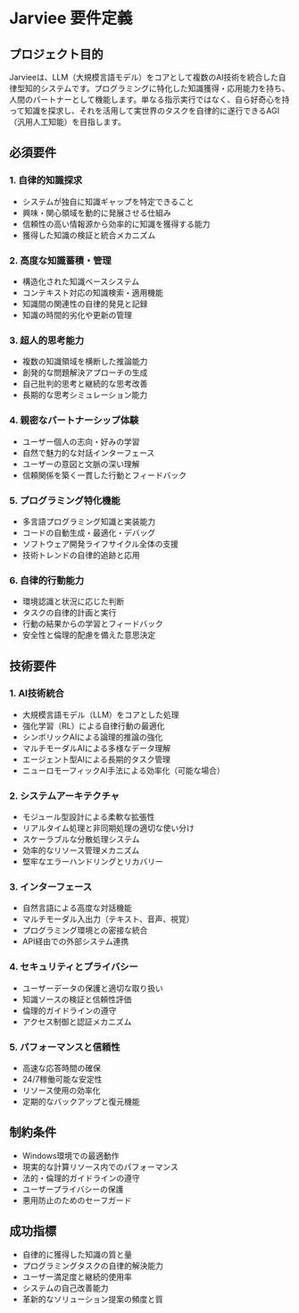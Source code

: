 # Jarviee 要件定義

## プロジェクト目的
Jarvieeは、LLM（大規模言語モデル）をコアとして複数のAI技術を統合した自律型知的システムです。プログラミングに特化した知識獲得・応用能力を持ち、人間のパートナーとして機能します。単なる指示実行ではなく、自ら好奇心を持って知識を探求し、それを活用して実世界のタスクを自律的に遂行できるAGI（汎用人工知能）を目指します。

## 必須要件

### 1. 自律的知識探求
- システムが独自に知識ギャップを特定できること
- 興味・関心領域を動的に発展させる仕組み
- 信頼性の高い情報源から効率的に知識を獲得する能力
- 獲得した知識の検証と統合メカニズム

### 2. 高度な知識蓄積・管理
- 構造化された知識ベースシステム
- コンテキスト対応の知識検索・適用機能
- 知識間の関連性の自律的発見と記録
- 知識の時間的劣化や更新の管理

### 3. 超人的思考能力
- 複数の知識領域を横断した推論能力
- 創発的な問題解決アプローチの生成
- 自己批判的思考と継続的な思考改善
- 長期的な思考シミュレーション能力

### 4. 親密なパートナーシップ体験
- ユーザー個人の志向・好みの学習
- 自然で魅力的な対話インターフェース
- ユーザーの意図と文脈の深い理解
- 信頼関係を築く一貫した行動とフィードバック

### 5. プログラミング特化機能
- 多言語プログラミング知識と実装能力
- コードの自動生成・最適化・デバッグ
- ソフトウェア開発ライフサイクル全体の支援
- 技術トレンドの自律的追跡と応用

### 6. 自律的行動能力
- 環境認識と状況に応じた判断
- タスクの自律的計画と実行
- 行動の結果からの学習とフィードバック
- 安全性と倫理的配慮を備えた意思決定

## 技術要件

### 1. AI技術統合
- 大規模言語モデル（LLM）をコアとした処理
- 強化学習（RL）による自律行動の最適化
- シンボリックAIによる論理的推論の強化
- マルチモーダルAIによる多様なデータ理解
- エージェント型AIによる長期的タスク管理
- ニューロモーフィックAI手法による効率化（可能な場合）

### 2. システムアーキテクチャ
- モジュール型設計による柔軟な拡張性
- リアルタイム処理と非同期処理の適切な使い分け
- スケーラブルな分散処理システム
- 効率的なリソース管理メカニズム
- 堅牢なエラーハンドリングとリカバリー

### 3. インターフェース
- 自然言語による高度な対話機能
- マルチモーダル入出力（テキスト、音声、視覚）
- プログラミング環境との密接な統合
- API経由での外部システム連携

### 4. セキュリティとプライバシー
- ユーザーデータの保護と適切な取り扱い
- 知識ソースの検証と信頼性評価
- 倫理的ガイドラインの遵守
- アクセス制御と認証メカニズム

### 5. パフォーマンスと信頼性
- 高速な応答時間の確保
- 24/7稼働可能な安定性
- リソース使用の効率化
- 定期的なバックアップと復元機能

## 制約条件
- Windows環境での最適動作
- 現実的な計算リソース内でのパフォーマンス
- 法的・倫理的ガイドラインの遵守
- ユーザープライバシーの保護
- 悪用防止のためのセーフガード

## 成功指標
- 自律的に獲得した知識の質と量
- プログラミングタスクの自律的解決能力
- ユーザー満足度と継続的使用率
- システムの自己改善能力
- 革新的なソリューション提案の頻度と質
